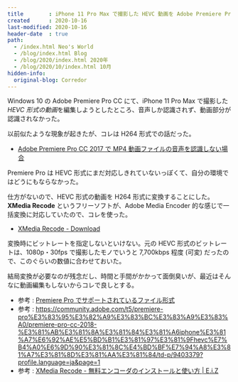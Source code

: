 ```yaml
---
title        : iPhone 11 Pro Max で撮影した HEVC 動画を Adobe Premiere Pro で編集できない
created      : 2020-10-16
last-modified: 2020-10-16
header-date  : true
path:
  - /index.html Neo's World
  - /blog/index.html Blog
  - /blog/2020/index.html 2020年
  - /blog/2020/10/index.html 10月
hidden-info:
  original-blog: Corredor
---
```


Windows 10 の Adobe Premiere Pro CC にて、iPhone 11 Pro Max で撮影した *HEVC 形式の動画*を編集しようとしたところ、音声しか認識されず、動画部分が認識されなかった。

以前似たような現象が起きたが、コレは H264 形式での話だった。

- [Adobe Premiere Pro CC 2017 で MP4 動画ファイルの音声を認識しない場合](/blog/2017/08/29-01.html)

Premiere Pro は HEVC 形式にまだ対応しきれていないっぽくて、自分の環境ではどうにもならなかった。

仕方がないので、HEVC 形式の動画を H264 形式に変換することにした。**XMedia Recode** というフリーソフトが、Adobe Media Encoder 的な感じで一括変換に対応していたので、コレを使った。

- [XMedia Recode - Download](https://www.xmedia-recode.de/en/download_64bit.php)

変換時にビットレートを指定しないといけない。元の HEVC 形式のビットレートは、1080p・30fps で撮影したモノでいうと 7,700kbps 程度 (可変) だったので、このぐらいの数値に合わせておいた。

結局変換が必要なのが残念だし、時間と手間がかかって面倒臭いが、最近はそんなに動画編集もしないからコレで良しとする。

- 参考 : [Premiere Pro でサポートされているファイル形式](https://helpx.adobe.com/jp/premiere-pro/using/supported-file-formats.html)
- 参考 : <https://community.adobe.com/t5/premiere-pro%E3%83%95%E3%82%A9%E3%83%BC%E3%83%A9%E3%83%A0/premiere-pro-cc-2018-%E3%81%AB%E3%81%8A%E3%81%84%E3%81%A6iphone%E3%81%A7%E6%92%AE%E5%BD%B1%E3%81%97%E3%81%9Fhevc%E7%B4%A0%E6%9D%90%E3%81%8C%E4%BD%BF%E7%94%A8%E3%81%A7%E3%81%8D%E3%81%AA%E3%81%84/td-p/9403379?profile.language=ja&page=1>
- 参考 : [XMedia Recode - 無料エンコーダのインストールと使い方 | E.i.Z](http://eizone.info/xmedia-recode/)
